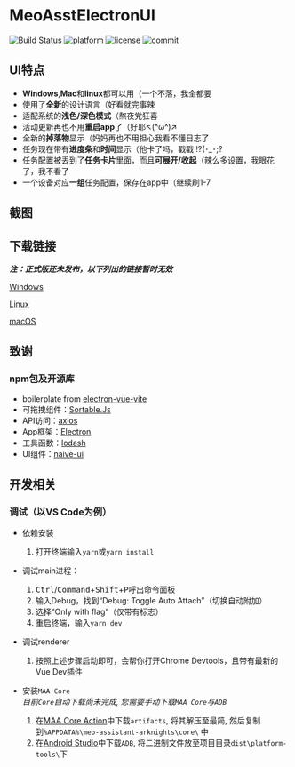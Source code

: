 # MeoAsstElectronUI

![Build Status](https://github.com/MaaAssistantArknights/MeoAsstElectronUI/workflows/Build%2FRelease/badge.svg) ![platform](https://img.shields.io/badge/platform-Windows%20%7C%20Linux%20%7C%20macOS-blueviolet) ![license](https://img.shields.io/github/license/MaaAssistantArknights/MeoAsstElectronUI) ![commit](https://img.shields.io/github/commit-activity/m/MaaAssistantArknights/MeoAsstElectronUI?color=%23ff69b4)

## UI特点

* **Windows**,**Mac**和**linux**都可以用（一个不落，我全都要
* 使用了**全新**的设计语言（好看就完事辣
* 适配系统的**浅色/深色模式**（熬夜党狂喜
* 活动更新再也不用**重启app**了（好耶↖(^ω^)↗
* 全新的**掉落物**显示（妈妈再也不用担心我看不懂日志了
* 任务现在带有**进度条**和**时间**显示（他卡了吗，戳戳 !?(･_･;?
* 任务配置被丢到了**任务卡片**里面，而且**可展开/收起**（辣么多设置，我眼花了，我不看了
* 一个设备对应**一组**任务配置，保存在app中（继续刷1-7

## 截图



## 下载链接

***注：正式版还未发布，以下列出的链接暂时无效***

[Windows](https://github.com/MaaAssistantArknights/MeoAsstElectronUI/releases/latest/download/MeoAssistantArknights-win-x64-2.0.0.exe)

[Linux](https://github.com/MaaAssistantArknights/MeoAsstElectronUI/releases/latest/download/MeoAssistantArknights-linux-x64-2.0.0.zip)

[macOS](https://github.com/MaaAssistantArknights/MeoAsstElectronUI/releases/latest/download/MeoAssistantArknights-mac-x64-2.0.0.zip)

## 致谢

### npm包及开源库

* boilerplate from [electron-vue-vite](https://github.com/caoxiemeihao/electron-vue-vite)
* 可拖拽组件：[Sortable.Js](https://www.npmjs.com/package/sortablejs)
* API访问：[axios](https://www.npmjs.com/package/axios)
* App框架：[Electron](https://www.electronjs.org/)
* 工具函数：[lodash](https://lodash.com/)
* UI组件：[naive-ui](https://www.naiveui.com/)

## 开发相关

### 调试（以VS Code为例）

* 依赖安装
  1. 打开终端输入`yarn`或`yarn install`

* 调试main进程：
  1. <kbd>Ctrl</kbd>/<kbd>Command</kbd>+<kbd>Shift</kbd>+<kbd>P</kbd>呼出命令面板
  2. 输入Debug，找到“Debug: Toggle Auto Attach”（切换自动附加）
  3. 选择“Only with flag”（仅带有标志）
  4. 重启终端，输入`yarn dev`

* 调试renderer
  1. 按照上述步骤启动即可，会帮你打开Chrome Devtools，且带有最新的Vue Dev插件

* 安装`MAA Core`  
  _目前`Core`自动下载尚未完成, 您需要手动下载`MAA Core`与`ADB`_  
  1. 在[MAA Core Action](https://github.com/MaaAssistantArknights/MaaAssistantArknights/actions/workflows/dev-build.yml)中下载`artifacts`,
    将其解压至最简, 然后复制到`%APPDATA%\meo-assistant-arknights\core\` 中
  2. 在[Android Studio](https://developer.android.com/studio/releases/platform-tools)中下载`ADB`, 将二进制文件放至项目目录`dist\platform-tools\`下